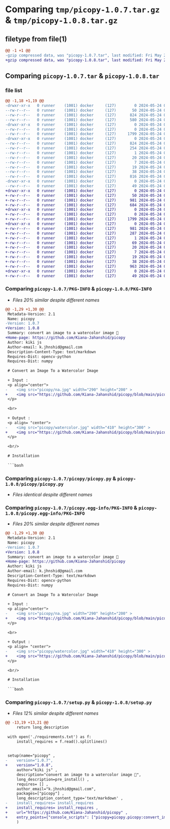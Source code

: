 # Comparing `tmp/picopy-1.0.7.tar.gz` & `tmp/picopy-1.0.8.tar.gz`

## filetype from file(1)

```diff
@@ -1 +1 @@
-gzip compressed data, was "picopy-1.0.7.tar", last modified: Fri May 24 02:07:33 2024, max compression
+gzip compressed data, was "picopy-1.0.8.tar", last modified: Fri May 24 02:34:53 2024, max compression
```

## Comparing `picopy-1.0.7.tar` & `picopy-1.0.8.tar`

### file list

```diff
@@ -1,18 +1,19 @@
-drwxr-xr-x   0 runner    (1001) docker     (127)        0 2024-05-24 02:07:33.824887 picopy-1.0.7/
--rw-r--r--   0 runner    (1001) docker     (127)       50 2024-05-24 02:07:30.000000 picopy-1.0.7/MANIFEST.in
--rw-r--r--   0 runner    (1001) docker     (127)      824 2024-05-24 02:07:33.824887 picopy-1.0.7/PKG-INFO
--rw-r--r--   0 runner    (1001) docker     (127)      580 2024-05-24 02:07:30.000000 picopy-1.0.7/README.md
-drwxr-xr-x   0 runner    (1001) docker     (127)        0 2024-05-24 02:07:33.824887 picopy-1.0.7/picopy/
--rw-r--r--   0 runner    (1001) docker     (127)        0 2024-05-24 02:07:30.000000 picopy-1.0.7/picopy/__init__.py
--rw-r--r--   0 runner    (1001) docker     (127)     1799 2024-05-24 02:07:30.000000 picopy-1.0.7/picopy/picopy.py
-drwxr-xr-x   0 runner    (1001) docker     (127)        0 2024-05-24 02:07:33.824887 picopy-1.0.7/picopy.egg-info/
--rw-r--r--   0 runner    (1001) docker     (127)      824 2024-05-24 02:07:33.000000 picopy-1.0.7/picopy.egg-info/PKG-INFO
--rw-r--r--   0 runner    (1001) docker     (127)      254 2024-05-24 02:07:33.000000 picopy-1.0.7/picopy.egg-info/SOURCES.txt
--rw-r--r--   0 runner    (1001) docker     (127)        1 2024-05-24 02:07:33.000000 picopy-1.0.7/picopy.egg-info/dependency_links.txt
--rw-r--r--   0 runner    (1001) docker     (127)       20 2024-05-24 02:07:33.000000 picopy-1.0.7/picopy.egg-info/requires.txt
--rw-r--r--   0 runner    (1001) docker     (127)        7 2024-05-24 02:07:33.000000 picopy-1.0.7/picopy.egg-info/top_level.txt
--rw-r--r--   0 runner    (1001) docker     (127)       19 2024-05-24 02:07:30.000000 picopy-1.0.7/requirements.txt
--rw-r--r--   0 runner    (1001) docker     (127)       38 2024-05-24 02:07:33.824887 picopy-1.0.7/setup.cfg
--rw-r--r--   0 runner    (1001) docker     (127)      816 2024-05-24 02:07:30.000000 picopy-1.0.7/setup.py
-drwxr-xr-x   0 runner    (1001) docker     (127)        0 2024-05-24 02:07:33.824887 picopy-1.0.7/tests/
--rw-r--r--   0 runner    (1001) docker     (127)       49 2024-05-24 02:07:30.000000 picopy-1.0.7/tests/test_package.py
+drwxr-xr-x   0 runner    (1001) docker     (127)        0 2024-05-24 02:34:53.532739 picopy-1.0.8/
+-rw-r--r--   0 runner    (1001) docker     (127)       50 2024-05-24 02:34:49.000000 picopy-1.0.8/MANIFEST.in
+-rw-r--r--   0 runner    (1001) docker     (127)      981 2024-05-24 02:34:53.528738 picopy-1.0.8/PKG-INFO
+-rw-r--r--   0 runner    (1001) docker     (127)      684 2024-05-24 02:34:49.000000 picopy-1.0.8/README.md
+drwxr-xr-x   0 runner    (1001) docker     (127)        0 2024-05-24 02:34:53.528738 picopy-1.0.8/picopy/
+-rw-r--r--   0 runner    (1001) docker     (127)        0 2024-05-24 02:34:49.000000 picopy-1.0.8/picopy/__init__.py
+-rw-r--r--   0 runner    (1001) docker     (127)     1799 2024-05-24 02:34:49.000000 picopy-1.0.8/picopy/picopy.py
+drwxr-xr-x   0 runner    (1001) docker     (127)        0 2024-05-24 02:34:53.528738 picopy-1.0.8/picopy.egg-info/
+-rw-r--r--   0 runner    (1001) docker     (127)      981 2024-05-24 02:34:53.000000 picopy-1.0.8/picopy.egg-info/PKG-INFO
+-rw-r--r--   0 runner    (1001) docker     (127)      287 2024-05-24 02:34:53.000000 picopy-1.0.8/picopy.egg-info/SOURCES.txt
+-rw-r--r--   0 runner    (1001) docker     (127)        1 2024-05-24 02:34:53.000000 picopy-1.0.8/picopy.egg-info/dependency_links.txt
+-rw-r--r--   0 runner    (1001) docker     (127)       69 2024-05-24 02:34:53.000000 picopy-1.0.8/picopy.egg-info/entry_points.txt
+-rw-r--r--   0 runner    (1001) docker     (127)       20 2024-05-24 02:34:53.000000 picopy-1.0.8/picopy.egg-info/requires.txt
+-rw-r--r--   0 runner    (1001) docker     (127)        7 2024-05-24 02:34:53.000000 picopy-1.0.8/picopy.egg-info/top_level.txt
+-rw-r--r--   0 runner    (1001) docker     (127)       19 2024-05-24 02:34:49.000000 picopy-1.0.8/requirements.txt
+-rw-r--r--   0 runner    (1001) docker     (127)       38 2024-05-24 02:34:53.532739 picopy-1.0.8/setup.cfg
+-rw-r--r--   0 runner    (1001) docker     (127)      963 2024-05-24 02:34:49.000000 picopy-1.0.8/setup.py
+drwxr-xr-x   0 runner    (1001) docker     (127)        0 2024-05-24 02:34:53.528738 picopy-1.0.8/tests/
+-rw-r--r--   0 runner    (1001) docker     (127)       49 2024-05-24 02:34:49.000000 picopy-1.0.8/tests/test_package.py
```

### Comparing `picopy-1.0.7/PKG-INFO` & `picopy-1.0.8/PKG-INFO`

 * *Files 20% similar despite different names*

```diff
@@ -1,29 +1,30 @@
 Metadata-Version: 2.1
 Name: picopy
-Version: 1.0.7
+Version: 1.0.8
 Summary: convert an image to a watercolor image 🎨
+Home-page: https://github.com/Kiana-Jahanshid/picopy
 Author: kiki js
 Author-email: k.jhnshid@gmail.com
 Description-Content-Type: text/markdown
 Requires-Dist: opencv-python
 Requires-Dist: numpy
 
 # Convert an Image To a Watercolor Image 
 
 + Input :
 <p align="center">
-    <img src="picopy/na.jpg" width="290" height="200" >
+    <img src="https://github.com/Kiana-Jahanshid/picopy/blob/main/picopy/na.jpg" width="290" height="200" >
 </p> 
 
 <br>
 
 + Output :
 <p align= "center">
-    <img src="picopy/watercolor.jpg" width="410" height="300" >
+    <img src="https://github.com/Kiana-Jahanshid/picopy/blob/main/picopy/watercolor.jpg" width="410" height="300" >
 </p>
 
 <br/>
 
 # Installation 
 
 ```bash
```

### Comparing `picopy-1.0.7/picopy/picopy.py` & `picopy-1.0.8/picopy/picopy.py`

 * *Files identical despite different names*

### Comparing `picopy-1.0.7/picopy.egg-info/PKG-INFO` & `picopy-1.0.8/picopy.egg-info/PKG-INFO`

 * *Files 20% similar despite different names*

```diff
@@ -1,29 +1,30 @@
 Metadata-Version: 2.1
 Name: picopy
-Version: 1.0.7
+Version: 1.0.8
 Summary: convert an image to a watercolor image 🎨
+Home-page: https://github.com/Kiana-Jahanshid/picopy
 Author: kiki js
 Author-email: k.jhnshid@gmail.com
 Description-Content-Type: text/markdown
 Requires-Dist: opencv-python
 Requires-Dist: numpy
 
 # Convert an Image To a Watercolor Image 
 
 + Input :
 <p align="center">
-    <img src="picopy/na.jpg" width="290" height="200" >
+    <img src="https://github.com/Kiana-Jahanshid/picopy/blob/main/picopy/na.jpg" width="290" height="200" >
 </p> 
 
 <br>
 
 + Output :
 <p align= "center">
-    <img src="picopy/watercolor.jpg" width="410" height="300" >
+    <img src="https://github.com/Kiana-Jahanshid/picopy/blob/main/picopy/watercolor.jpg" width="410" height="300" >
 </p>
 
 <br/>
 
 # Installation 
 
 ```bash
```

### Comparing `picopy-1.0.7/setup.py` & `picopy-1.0.8/setup.py`

 * *Files 12% similar despite different names*

```diff
@@ -13,19 +13,21 @@
     return long_description
 
 with open('./requirements.txt') as f:
     install_requires = f.read().splitlines()
 
 
 setup(name="picopy" ,
-    version="1.0.7", 
+    version="1.0.8", 
     author="kiki js" , 
     description="convert an image to a watercolor image 🎨", 
     long_description=pre_install() ,
     requires= [] ,
     author_email="k.jhnshid@gmail.com",
     packages=["picopy"] ,
     long_description_content_type='text/markdown' ,
-    install_requires= install_requires
+    install_requires= install_requires ,
+    url="https://github.com/Kiana-Jahanshid/picopy" ,
+    entry_points={"console_scripts": ["picopy=picopy.picopy:convert_image_to_watercolor"]}
     )
```

